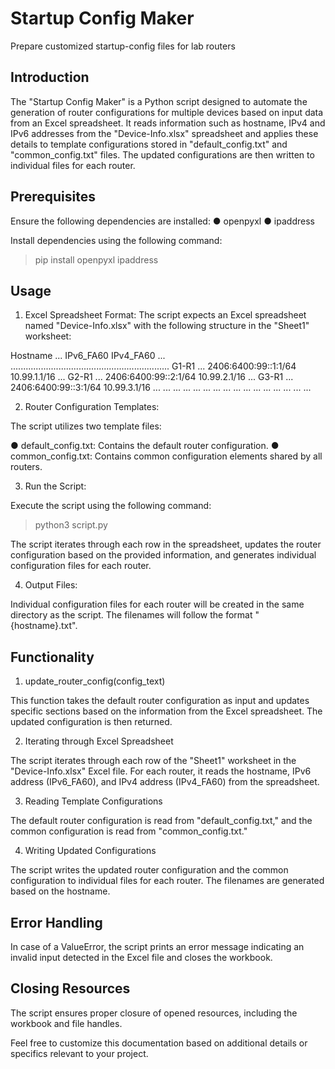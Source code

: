 Startup Config Maker
====================
Prepare customized startup-config files for lab routers

Introduction
------------
The "Startup Config Maker" is a Python script designed to automate the generation of router configurations for multiple devices based on input data from an Excel spreadsheet. It reads information such as hostname, IPv4 and IPv6 addresses from the "Device-Info.xlsx" spreadsheet and applies these details to template configurations stored in "default_config.txt" and "common_config.txt" files. The updated configurations are then written to individual files for each router.

Prerequisites
-------------
Ensure the following dependencies are installed:
● openpyxl
● ipaddress

Install dependencies using the following command:
> pip install openpyxl ipaddress

Usage
-----
1. Excel Spreadsheet Format:
The script expects an Excel spreadsheet named "Device-Info.xlsx" with the following structure in the "Sheet1" worksheet:

Hostname	...	    IPv6_FA60		        IPv4_FA60	    ...
...............................................................
G1-R1		...	    2406:6400:99::1:1/64	10.99.1.1/16	...
G2-R1		...	    2406:6400:99::2:1/64	10.99.2.1/16	...
G3-R1		...	    2406:6400:99::3:1/64	10.99.3.1/16	...
...		    ...	    ...			            ...		        ...
...		    ...	    ...			            ...		        ...
...		    ...	    ...			            ...		        ...

2. Router Configuration Templates:

The script utilizes two template files:

● default_config.txt: Contains the default router configuration.
● common_config.txt: Contains common configuration elements shared by all routers.

3. Run the Script:

Execute the script using the following command:
> python3 script.py

The script iterates through each row in the spreadsheet, updates the router configuration based on the provided information, and generates individual configuration files for each router.

4. Output Files:

Individual configuration files for each router will be created in the same directory as the script. The filenames will follow the format "{hostname}.txt".

Functionality
-------------
1. update_router_config(config_text)

This function takes the default router configuration as input and updates specific sections based on the information from the Excel spreadsheet. The updated configuration is then returned.

2. Iterating through Excel Spreadsheet

The script iterates through each row of the "Sheet1" worksheet in the "Device-Info.xlsx" Excel file. For each router, it reads the hostname, IPv6 address (IPv6_FA60), and IPv4 address (IPv4_FA60) from the spreadsheet.

3. Reading Template Configurations

The default router configuration is read from "default_config.txt," and the common configuration is read from "common_config.txt."

4. Writing Updated Configurations

The script writes the updated router configuration and the common configuration to individual files for each router. The filenames are generated based on the hostname.

Error Handling
--------------
In case of a ValueError, the script prints an error message indicating an invalid input detected in the Excel file and closes the workbook.

Closing Resources
-----------------
The script ensures proper closure of opened resources, including the workbook and file handles.


Feel free to customize this documentation based on additional details or specifics relevant to your project.